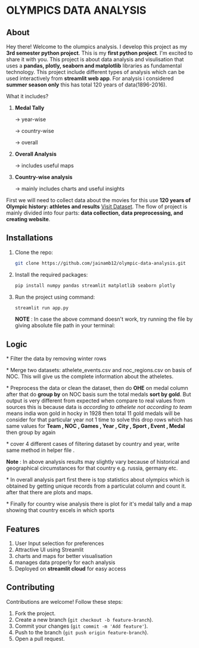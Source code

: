# OLYMPICS DATA ANALYSIS
## About
Hey there! Welcome to the olumpics analysis. I develop this project as my **3rd semester python project**. This is my **first python project**. I'm excited to share it with you. This project is about data analysis and visulisation that uses a **pandas, plotly, seaborn and matplotlib** libraries as fundamental technology. This project include different types of analysis which can be used interactively from **streamlit web app**. For analysis i considered **summer season only** this has total 120 years of data(1896-2016).

What it includes?

1) **Medal Tally**

    -> year-wise

    -> country-wise

    -> overall

2) **Overall Analysis**

    -> includes useful maps

3) **Country-wise analysis**

    -> mainly includes charts and useful insights

First we will need to collect data about the movies for this use **120 years of Olympic history: athletes and results** [Visit Dataset](https://www.kaggle.com/datasets/heesoo37/120-years-of-olympic-history-athletes-and-results "Download or get more information about the dataset"). The flow of project is mainly divided into four parts: **data collection, data preprocessing, and creating website**.

## Installations
1. Clone the repo:
   ```sh
   git clone https://github.com/jainamb12/olympic-data-analysis.git
   ```
2. Install the required packages:
   ```sh
   pip install numpy pandas streamlit matplotlib seaborn plotly
   ```
3. Run the project using command:
   ```sh
   streamlit run app.py
   ``` 
   **NOTE** : In case the above command doesn't work, try running the file by giving absolute file path in your terminal:

## Logic
\* Filter the data by removing winter rows

\* Merge two datasets: athelete_events.csv and noc_regions.csv on basis of NOC. This will give us the complete information about the atheletes.

\* Preprocess the data or clean the dataset, then do **OHE** on medal column after that do **group by** on NOC basis sum the total medals **sort by gold**. But output is very different from expected when compare to real values from sources this is because data is *according to athelete not according to team* means india won gold in hocky in 1928 then total 11 gold medals will be consider for that particular year not 1 time
to solve this drop rows which has same values for **Team , NOC , Games , Year , City , Sport , Event , Medal** then group by again 

\* cover 4 different cases of filtering dataset by country and year, write same method in helper file .

**Note** : In above analysis results may slightly vary because of historical and geographical circumstances for that country e.g. russia, germany etc.

\* In overall analysis part first there is top statistics about olympics which is obtained by getting unique records from a particulat column and count it. after that there are plots and maps.

\* Finally for country wise analysis there is plot for it's medal tally and a map showing that country excels in which sports

## Features
1. User Input selection for preferences
2. Attractive UI using Streamlit
3. charts and maps for better visualisation
4. manages data properly for each analysis
5. Deployed on **streamlit cloud** for easy access

## Contributing
Contributions are welcome! Follow these steps:
1. Fork the project.
2. Create a new branch (`git checkout -b feature-branch`).
3. Commit your changes (`git commit -m 'Add feature'`).
4. Push to the branch (`git push origin feature-branch`).
5. Open a pull request.
